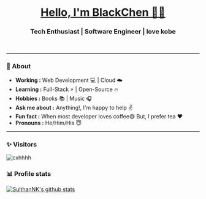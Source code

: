 <h1 align="center"><a href="https://caiwuu.github.io/">Hello, I'm BlackChen 👨‍💻 </a></h1>

<h3 align="center">  Tech Enthusiast | Software Engineer | love kobe</h3> <br>

--------------------------------------------------------------------------------------------------------------------------------------------------------------------------------
### 🤔 About
-  **Working :**  Web Development :computer: | Cloud :cloud: 
-  **Learning :** Full-Stack :zap: | Open-Source :fire:	
-  **Hobbies :** Books :books: | Music :headphones:
-  **Ask me about :** Anything!, I'm happy to help :v:
-  **Fun fact :** When most developer loves coffee:sweat_smile: But, I prefer tea :heart: 
-  **Pronouns :** He/Him/His :innocent:

---------------------------------------------------------------------------------------------------------------------------------------------------------------------------------
### ✨ Visitors 

<p align="left"> <img src="https://komarev.com/ghpvc/?username=cxhhhh" alt="cxhhhh" /> </p>

### 📊 Profile stats

[![SulthanNK's github stats](https://github-readme-stats.vercel.app/api?username=cxhhhh&show_icons=true&theme=discord_old_blurple)](https://github.com/cxhhhh/github-readme-stats)
